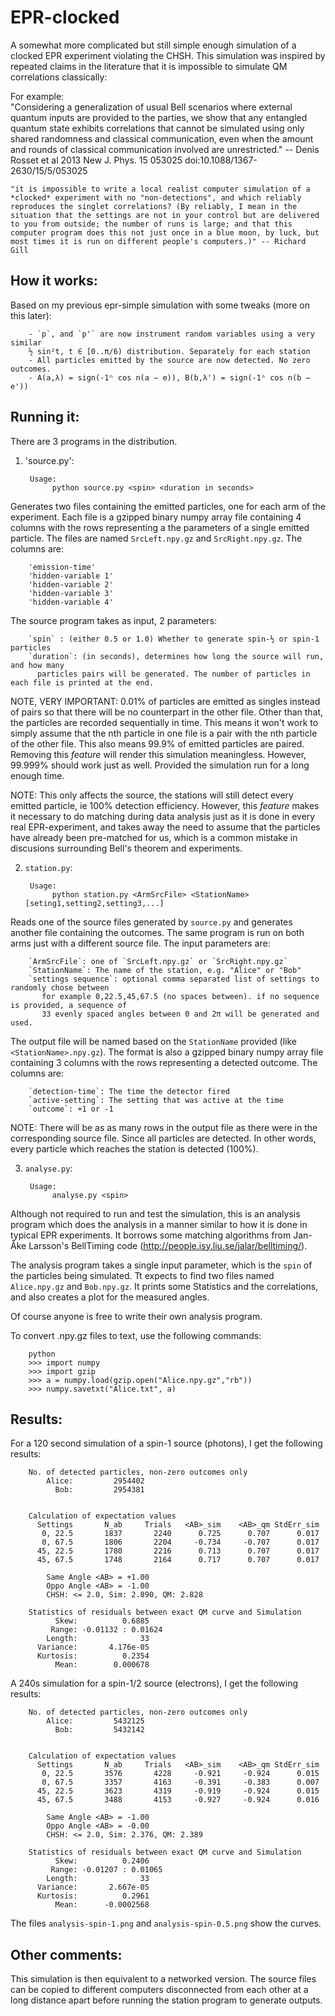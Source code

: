 EPR-clocked
===========

A somewhat more complicated but still simple enough simulation of a clocked EPR experiment violating the CHSH. This simulation was inspired by repeated claims in the literature that it is impossible to simulate QM correlations 
classically:  

For example:  
	"Considering a generalization of usual Bell scenarios where external quantum inputs are provided to the parties, we show that any entangled quantum state exhibits correlations that cannot be simulated using only shared randomness and classical communication, even when the amount and rounds of classical communication involved are unrestricted." -- Denis Rosset et al 2013 New J. Phys. 15 053025 doi:10.1088/1367-2630/15/5/053025
	
	"it is impossible to write a local realist computer simulation of a *clocked* experiment with no "non-detections", and which reliably reproduces the singlet correlations? (By reliably, I mean in the situation that the settings are not in your control but are delivered to you from outside; the number of runs is large; and that this computer program does this not just once in a blue moon, by luck, but most times it is run on different people's computers.)" -- Richard Gill
	

How it works:
------------
Based on my previous epr-simple simulation with some tweaks (more on this later):  

        - `p`, and `p'` are now instrument random variables using a very similar 
        ½ sin²t, t ∈ [0..π/6) distribution. Separately for each station
        - All particles emitted by the source are now detected. No zero outcomes.
        - A(a,λ) = sign(-1ⁿ cos n(a − e)), B(b,λ') = sign(-1ⁿ cos n(b − e'))

Running it:
-----------
There are 3 programs in the distribution.  
        
1) 'source.py':  

        Usage:
	         python source.py <spin> <duration in seconds>

Generates two files containing the emitted particles, one for each arm of the experiment.
Each file is a gzipped binary numpy array file containing 4 columns with the rows representing a the 
parameters of a single emitted particle. The files are named `SrcLeft.npy.gz` and `SrcRight.npy.gz`.
The columns are:  

        'emission-time'
        'hidden-variable 1'
        'hidden-variable 2'
        'hidden-variable 3'
        'hidden-variable 4'
        
The source program takes as input, 2 parameters:

        `spin` : (either 0.5 or 1.0) Whether to generate spin-½ or spin-1 particles
        `duration`: (in seconds), determines how long the source will run, and how many 
          particles pairs will be generated. The number of particles in each file is printed at the end.

NOTE, VERY IMPORTANT: 0.01% of particles are emitted as singles instead of pairs so that 
there will be no counterpart in the other file. Other 
than that, the particles are recorded sequentially in time. This means it won't 
work to simply assume that the nth particle in one file is a pair with the nth 
particle of the other file. This also means 99.9% of emitted particles are paired. 
Removing this *feature* will render this simulation meaningless. However, 99.999% should 
work just as well. Provided the simulation run for a long enough time.

NOTE: This only affects the source, the stations will still detect every emitted particle,
ie 100% detection efficiency. However, this *feature* makes it necessary to do matching during 
data analysis just as it is done in every real EPR-experiment, and takes away the need
to assume that the particles have already been pre-matched for us, which is a common mistake
in discusions surrounding Bell's theorem and experiments.


2) `station.py`:  
        
        Usage:
	         python station.py <ArmSrcFile> <StationName> [seting1,setting2,setting3,...]

Reads one of the source files generated by `source.py` and generates another file
containing the outcomes. The same program is run on both arms just with a different
source file. The input parameters are:  

        `ArmSrcFile`: one of `SrcLeft.npy.gz` or `SrcRight.npy.gz`
        `StationName`: The name of the station, e.g. "Alice" or "Bob"
        `settings sequence`: optional comma separated list of settings to randomly chose between
           for example 0,22.5,45,67.5 (no spaces between). if no sequence is provided, a sequence of
           33 evenly spaced angles between 0 and 2π will be generated and used.

The output file will be named based on the `StationName` provided (like `<StationName>.npy.gz`). The format is also 
a gzipped binary numpy array file containing 3 columns with the rows representing a detected 
outcome. The columns are:  
    
        `detection-time`: The time the detector fired
        `active-setting`: The setting that was active at the time
        `outcome`: +1 or -1

NOTE: There will be as as many rows in the output file as there were in the corresponding source file. 
Since all particles are detected. In other words, every particle which reaches the station is detected (100%).

3) `analyse.py`:  
        
        Usage: 
	         analyse.py <spin>


Although not required to run and test the simulation, this is an analysis program which does
the analysis in a manner similar to how it is done in typical EPR experiments. It borrows some 
matching algorithms from Jan-Åke Larsson's BellTiming code (http://people.isy.liu.se/jalar/belltiming/). 

The analysis program takes a single input parameter, which is the `spin` of the particles being simulated.
Tt expects to find two files named `Alice.npy.gz` and `Bob.npy.gz`. It prints some 
Statistics and the correlations, and also creates a plot for the measured angles.

Of course anyone is free to write their own analysis program.

To convert .npy.gz files to text, use the following commands:  
        
        python
        >>> import numpy
        >>> import gzip
        >>> a = numpy.load(gzip.open("Alice.npy.gz","rb"))
        >>> numpy.savetxt("Alice.txt", a)


Results:
--------

For a 120 second simulation of a spin-1 source (photons), I get the following results:  

        No. of detected particles, non-zero outcomes only
	        Alice:         2954402
	          Bob:         2954381


        Calculation of expectation values
          Settings       N_ab     Trials   <AB>_sim    <AB>_qm StdErr_sim
           0, 22.5       1837       2240      0.725      0.707      0.017
           0, 67.5       1806       2204     -0.734     -0.707      0.017
          45, 22.5       1780       2216      0.713      0.707      0.017
          45, 67.5       1748       2164      0.717      0.707      0.017

	        Same Angle <AB> = +1.00
	        Oppo Angle <AB> = -1.00
	        CHSH: <= 2.0, Sim: 2.890, QM: 2.828

        Statistics of residuals between exact QM curve and Simulation
              Skew:          0.6885
             Range: -0.01132 : 0.01624
            Length:              33
          Variance:       4.176e-05
          Kurtosis:          0.2354
              Mean:        0.000678


A 240s simulation for a spin-1/2 source (electrons), I get the following results:  

        No. of detected particles, non-zero outcomes only
	        Alice:         5432125
	          Bob:         5432142


        Calculation of expectation values
          Settings       N_ab     Trials   <AB>_sim    <AB>_qm StdErr_sim
           0, 22.5       3576       4228     -0.921     -0.924      0.015
           0, 67.5       3357       4163     -0.391     -0.383      0.007
          45, 22.5       3623       4319     -0.919     -0.924      0.015
          45, 67.5       3488       4153     -0.927     -0.924      0.016

	        Same Angle <AB> = -1.00
	        Oppo Angle <AB> = -0.00
	        CHSH: <= 2.0, Sim: 2.376, QM: 2.389

        Statistics of residuals between exact QM curve and Simulation
              Skew:          0.2406
             Range: -0.01207 : 0.01065
            Length:              33
          Variance:       2.667e-05
          Kurtosis:          0.2961
              Mean:      -0.0002568

The files `analysis-spin-1.png` and `analysis-spin-0.5.png` show the curves. 

Other comments:
---------------

This simulation is then equivalent to a networked version. The source files can be copied to different computers disconnected from each other at a long distance apart before running the station program to generate outputs.
